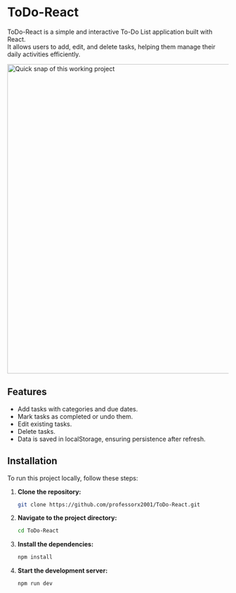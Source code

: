 # ToDo-React

ToDo-React is a simple and interactive To-Do List application built with React.  
It allows users to add, edit, and delete tasks, helping them manage their daily activities efficiently.

<img width="703" alt="Quick snap of this working project" src="https://github.com/user-attachments/assets/b2d5cb93-d4aa-4984-9a94-afc3390a8814" />

## Features

- Add tasks with categories and due dates.
- Mark tasks as completed or undo them.
- Edit existing tasks.
- Delete tasks.
- Data is saved in localStorage, ensuring persistence after refresh.

## Installation

To run this project locally, follow these steps:

1. **Clone the repository:**

   ```bash
   git clone https://github.com/professorx2001/ToDo-React.git
   ```
2. **Navigate to the project directory:**

    ```bash
   cd ToDo-React
    ```
3. **Install the dependencies:**
   
   ```bash
   npm install

    ```
5. **Start the development server:**
   
   ```bash
   npm run dev
    ```
